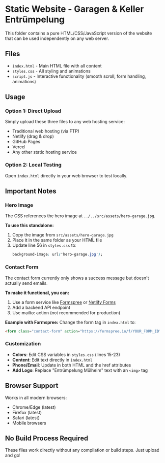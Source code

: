 # Static Website - Garagen & Keller Entrümpelung

This folder contains a pure HTML/CSS/JavaScript version of the website that can be used independently on any web server.

## Files

- `index.html` - Main HTML file with all content
- `styles.css` - All styling and animations
- `script.js` - Interactive functionality (smooth scroll, form handling, animations)

## Usage

### Option 1: Direct Upload
Simply upload these three files to any web hosting service:
- Traditional web hosting (via FTP)
- Netlify (drag & drop)
- GitHub Pages
- Vercel
- Any other static hosting service

### Option 2: Local Testing
Open `index.html` directly in your web browser to test locally.

## Important Notes

### Hero Image
The CSS references the hero image at `../../src/assets/hero-garage.jpg`. 

**To use this standalone:**
1. Copy the image from `src/assets/hero-garage.jpg` 
2. Place it in the same folder as your HTML file
3. Update line 56 in `styles.css` to:
   ```css
   background-image: url('hero-garage.jpg');
   ```

### Contact Form
The contact form currently only shows a success message but doesn't actually send emails. 

**To make it functional, you can:**
1. Use a form service like [Formspree](https://formspree.io/) or [Netlify Forms](https://www.netlify.com/products/forms/)
2. Add a backend API endpoint
3. Use mailto: action (not recommended for production)

**Example with Formspree:**
Change the form tag in `index.html` to:
```html
<form class="contact-form" action="https://formspree.io/f/YOUR_FORM_ID" method="POST">
```

### Customization
- **Colors**: Edit CSS variables in `styles.css` (lines 15-23)
- **Content**: Edit text directly in `index.html`
- **Phone/Email**: Update in both HTML and the href attributes
- **Add Logo**: Replace "Entrümpelung Mülheim" text with an `<img>` tag

## Browser Support
Works in all modern browsers:
- Chrome/Edge (latest)
- Firefox (latest)
- Safari (latest)
- Mobile browsers

## No Build Process Required
These files work directly without any compilation or build steps. Just upload and go!

